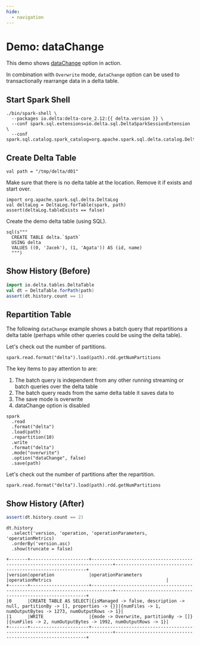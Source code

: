 ```yaml
---
hide:
  - navigation
---
```


# Demo: dataChange

This demo shows [dataChange](../options.md#dataChange) option in action.

In combination with `Overwrite` mode, `dataChange` option can be used to transactionally rearrange data in a delta table.

## Start Spark Shell

```text
./bin/spark-shell \
  --packages io.delta:delta-core_2.12:{{ delta.version }} \
  --conf spark.sql.extensions=io.delta.sql.DeltaSparkSessionExtension \
  --conf spark.sql.catalog.spark_catalog=org.apache.spark.sql.delta.catalog.DeltaCatalog
```

## Create Delta Table

```text
val path = "/tmp/delta/d01"
```

Make sure that there is no delta table at the location. Remove it if exists and start over.

```text
import org.apache.spark.sql.delta.DeltaLog
val deltaLog = DeltaLog.forTable(spark, path)
assert(deltaLog.tableExists == false)
```

Create the demo delta table (using SQL).

```text
sql(s"""
  CREATE TABLE delta.`$path`
  USING delta
  VALUES ((0, 'Jacek'), (1, 'Agata')) AS (id, name)
  """)
```

## Show History (Before)

``` scala
import io.delta.tables.DeltaTable
val dt = DeltaTable.forPath(path)
assert(dt.history.count == 1)
```

## Repartition Table

The following `dataChange` example shows a batch query that repartitions a delta table (perhaps while other queries could be using the delta table).

Let's check out the number of partitions.

```text
spark.read.format("delta").load(path).rdd.getNumPartitions
```

The key items to pay attention to are:

1. The batch query is independent from any other running streaming or batch queries over the delta table
1. The batch query reads from the same delta table it saves data to
1. The save mode is overwrite
1. dataChange option is disabled

```text
spark
  .read
  .format("delta")
  .load(path)
  .repartition(10)
  .write
  .format("delta")
  .mode("overwrite")
  .option("dataChange", false)
  .save(path)
```

Let's check out the number of partitions after the repartition.

```text
spark.read.format("delta").load(path).rdd.getNumPartitions
```

## Show History (After)

```scala
assert(dt.history.count == 2)
```

```text
dt.history
  .select('version, 'operation, 'operationParameters, 'operationMetrics)
  .orderBy('version.asc)
  .show(truncate = false)
```

```text
+-------+----------------------+------------------------------------------------------------------------------+-----------------------------------------------------------+
|version|operation             |operationParameters                                                           |operationMetrics                                           |
+-------+----------------------+------------------------------------------------------------------------------+-----------------------------------------------------------+
|0      |CREATE TABLE AS SELECT|{isManaged -> false, description -> null, partitionBy -> [], properties -> {}}|{numFiles -> 1, numOutputBytes -> 1273, numOutputRows -> 1}|
|1      |WRITE                 |{mode -> Overwrite, partitionBy -> []}                                        |{numFiles -> 2, numOutputBytes -> 1992, numOutputRows -> 1}|
+-------+----------------------+------------------------------------------------------------------------------+-----------------------------------------------------------+
```
